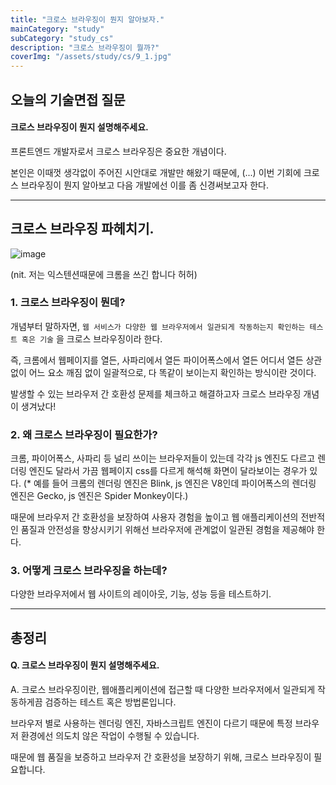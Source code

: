 ```yaml
---
title: "크로스 브라우징이 뭔지 알아보자."
mainCategory: "study"
subCategory: "study_cs"
description: "크로스 브라우징이 뭘까?"
coverImg: "/assets/study/cs/9_1.jpg"
---
```


## 오늘의 기술면접 질문

####  크로스 브라우징이 뭔지 설명해주세요.

프론트엔드 개발자로서 크로스 브라우징은 중요한 개념이다.

본인은 이때껏 생각없이 주어진 시안대로 개발만 해왔기 때문에, (...) 이번 기회에 크로스 브라우징이 뭔지 알아보고 다음 개발에선 이를 좀 신경써보고자 한다.

***

## 크로스 브라우징 파헤치기.

![image](/assets/study/cs/9_1.png)

(nit. 저는 익스텐션때문에 크롬을 쓰긴 합니다 허허)

### 1. 크로스 브라우징이 뭔데?

개념부터 말하자면, `웹 서비스가 다양한 웹 브라우저에서 일관되게 작동하는지 확인하는 테스트 혹은 기술` 을 크로스 브라우징이라 한다.

즉, 크롬에서 웹페이지를 열든, 사파리에서 열든 파이어폭스에서 열든 어디서 열든 상관없이 어느 요소 깨짐 없이 일괄적으로, 다 똑같이 보이는지 확인하는 방식이란 것이다.

발생할 수 있는 브라우저 간 호환성 문제를 체크하고 해결하고자 크로스 브라우징 개념이 생겨났다!

### 2. 왜 크로스 브라우징이 필요한가?

크롬, 파이어폭스, 사파리 등 널리 쓰이는 브라우저들이 있는데 각각 js 엔진도 다르고 렌더링 엔진도 달라서 가끔 웹페이지 css를 다르게 해석해 화면이 달라보이는 경우가 있다. (* 예를 들어 크롬의 렌더링 엔진은 Blink, js 엔진은 V8인데 파이어폭스의 렌더링 엔진은 Gecko, js 엔진은 Spider Monkey이다.)

때문에 브라우저 간 호환성을 보장하여 사용자 경험을 높이고 웹 애플리케이션의 전반적인 품질과 안전성을 향상시키기 위해선 브라우저에 관계없이 일관된 경험을 제공해야 한다.

### 3. 어떻게 크로스 브라우징을 하는데?

다양한 브라우저에서 웹 사이트의 레이아웃, 기능, 성능 등을 테스트하기.

***

## 총정리

#### Q. 크로스 브라우징이 뭔지 설명해주세요.

A. 
크로스 브라우징이란, 웹애플리케이션에 접근할 때 다양한 브라우저에서 일관되게 작동하게끔 검증하는 테스트 혹은 방법론입니다.

브라우저 별로 사용하는 렌더링 엔진, 자바스크립트 엔진이 다르기 때문에 특정 브라우저 환경에선 의도치 않은 작업이 수행될 수 있습니다.

때문에 웹 품질을 보증하고 브라우저 간 호환성을 보장하기 위해, 크로스 브라우징이 필요합니다.